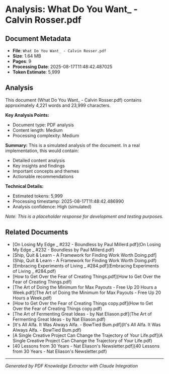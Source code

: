 # Analysis: What Do You Want_ - Calvin Rosser.pdf

## Document Metadata
- **File**: `What Do You Want_ - Calvin Rosser.pdf`
- **Size**: 1.64 MB
- **Pages**: 9
- **Processing Date**: 2025-08-17T11:48:42.487025
- **Token Estimate**: 5,999

## Analysis

This document (What Do You Want_ - Calvin Rosser.pdf) contains approximately 4,221 words and 23,999 characters.

**Key Analysis Points:**
- Document type: PDF analysis
- Content length: Medium
- Processing complexity: Medium

**Summary:**
This is a simulated analysis of the document. In a real implementation, this would contain:
- Detailed content analysis
- Key insights and findings
- Important concepts and themes
- Actionable recommendations

**Technical Details:**
- Estimated tokens: 5,999
- Processing timestamp: 2025-08-17T11:48:42.486990
- Analysis confidence: High (simulated)

*Note: This is a placeholder response for development and testing purposes.*

## Related Documents

- [On Losing My Edge _ #232 - Boundless by Paul Millerd.pdf](On Losing My Edge _ #232 - Boundless by Paul Millerd.pdf)
- [Ship, Quit & Learn - A Framework for Finding Work Worth Doing.pdf](Ship, Quit & Learn - A Framework for Finding Work Worth Doing.pdf)
- [Embracing Experiments of Living _ #284.pdf](Embracing Experiments of Living _ #284.pdf)
- [How to Get Over the Fear of Creating Things.pdf](How to Get Over the Fear of Creating Things.pdf)
- [The Art of Doing the Minimum for Max Payouts - Free Up 20 Hours a Week.pdf](The Art of Doing the Minimum for Max Payouts - Free Up 20 Hours a Week.pdf)
- [How to Get Over the Fear of Creating Things copy.pdf](How to Get Over the Fear of Creating Things copy.pdf)
- [The Art of Fermenting Great Ideas - by Nat Eliason.pdf](The Art of Fermenting Great Ideas - by Nat Eliason.pdf)
- [It's All Alfa. It Was Always Alfa. - BowTied Bum.pdf](It's All Alfa. It Was Always Alfa. - BowTied Bum.pdf)
- [A Single Creative Project Can Change the Trajectory of Your Life.pdf](A Single Creative Project Can Change the Trajectory of Your Life.pdf)
- [40 Lessons from 30 Years - Nat Eliason's Newsletter.pdf](40 Lessons from 30 Years - Nat Eliason's Newsletter.pdf)

---
*Generated by PDF Knowledge Extractor with Claude Integration*